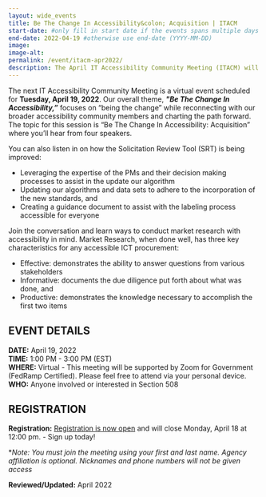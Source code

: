 ```yaml
---
layout: wide_events
title: Be The Change In Accessibility&colon; Acquisition | ITACM 
start-date: #only fill in start date if the events spans multiple days (YYYY-MM-DD)
end-date: 2022-04-19 #otherwise use end-date (YYYY-MM-DD)
image:
image-alt: 
permalink: /event/itacm-apr2022/
description: The April IT Accessibility Community Meeting (ITACM) will be held on Tuesday, April 19, 2022. Join the conversation and learn ways to conduct market research with accessibility in mind.
---
```


The next IT Accessibility Community Meeting is a virtual event scheduled for **Tuesday, April 19, 2022**. Our overall theme, ***"Be The Change In Accessibility,”*** focuses on “being the change” while reconnecting with our broader accessibility community members and charting the path forward. The topic for this session is “Be The Change In Accessibility: Acquisition” where you’ll hear from four speakers.

You can also listen in on how the Solicitation Review Tool (SRT) is being improved:

* Leveraging the expertise of the PMs and their  decision making processes to assist in the update our algorithm
* Updating our algorithms and data sets to adhere to the incorporation of the new standards, and 
* Creating a guidance document to assist with the labeling process accessible for everyone

Join the conversation and learn ways to conduct market research with accessibility in mind.  Market Research, when done well, has three key characteristics for any accessible ICT procurement:   

* Effective: demonstrates the ability to answer questions from various stakeholders 
* Informative: documents the due diligence put forth about what was done, and
* Productive: demonstrates the knowledge necessary to accomplish the first two items

## EVENT DETAILS
**DATE:** April 19, 2022  
**TIME:** 1:00 PM - 3:00 PM (EST)  
**WHERE:** Virtual - This meeting will be supported by Zoom for Government (FedRamp Certified). Please feel free to attend via your personal device.  
**WHO:** Anyone involved or interested in Section 508  

## REGISTRATION
**Registration:** <a href="https://feedback.gsa.gov/jfe/form/SV_bkmmw3TXmiSwf7o" target="_blank">Registration is now open</a> and will close Monday, April 18 at 12:00 pm. - Sign up today!

**Note: You must join the meeting using your first and last name. Agency affiliation is optional. Nicknames and phone numbers will not be given access*

**Reviewed/Updated:** April 2022